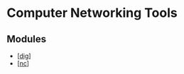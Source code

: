 Computer Networking Tools
===

Modules
---

- [[dig]]
- [[nc]]

[//begin]: # "Autogenerated link references for markdown compatibility"
[dig]: dig/dig.md "dig"
[nc]: nc/nc.md "nc"
[//end]: # "Autogenerated link references"